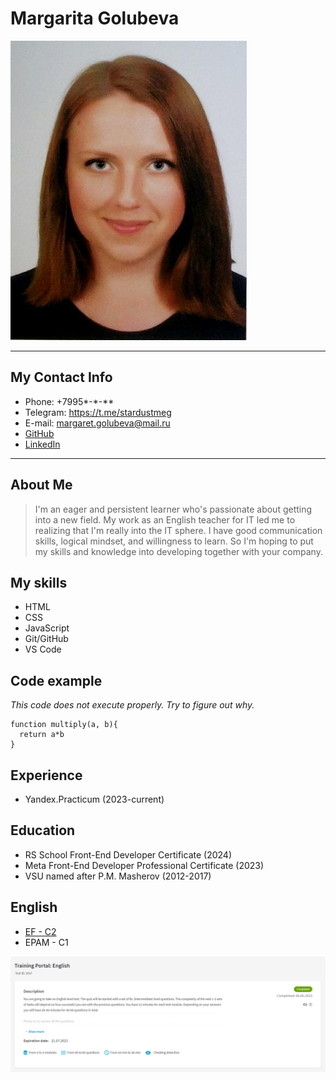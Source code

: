 # Margarita Golubeva

![Photo](/Photo.jpg)

************

## My Contact Info

- Phone: +7995*-*-**
- Telegram: https://t.me/stardustmeg
- E-mail: margaret.golubeva@mail.ru
- [GitHub](https://github.com/Margarita-Golubeva)
- [LinkedIn](https://www.linkedin.com/in/margarita-golubeva-742605114/)

*************

## About Me

> I'm an eager and persistent learner who's passionate about getting into a new field. My work as an English teacher for IT led me to realizing that I'm really into the IT sphere. I have good communication skills, logical mindset, and willingness to learn. So I'm hoping to put my skills and knowledge into developing together with your company.

## My skills

- HTML
- CSS
- JavaScript
- Git/GitHub
- VS Code

## Code example

_This code does not execute properly. Try to figure out why._

```
function multiply(a, b){
  return a*b
}
```

## Experience

- Yandex.Practicum (2023-current)

## Education

- RS School Front-End Developer Certificate (2024)
- Meta Front-End Developer Professional Certificate (2023)
- VSU named after P.M. Masherov (2012-2017)

## English

- [EF - C2](https://www.efset.org/cert/TFJxRc)
- EPAM - C1

![EPAM English Result](/Screenshot_1.png)